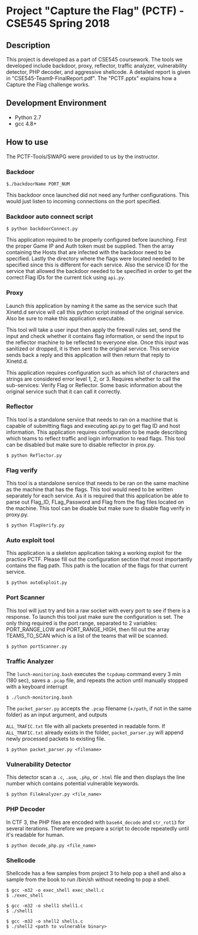 
# Project "Capture the Flag" (PCTF) - CSE545 Spring 2018

## Description 
This project is developed as a part of CSE545 coursework. The tools we developed include backdoor, proxy, reflector, traffic analyzer, vulnerability detector, PHP decoder, and aggressive shellcode. A detailed report is given in "CSE545-Team9-FinalReport.pdf". The "PCTF.pptx" explains how a Capture the Flag challenge works.

## Development Environment
- Python 2.7
- gcc 4.8+

## How to use

The PCTF-Tools/SWAPG were provided to us by the instructor.

### Backdoor
```
$./backdoorName PORT_NUM
```
This backdoor once launched did not need any further configurations. This would just listen to incoming connections on the port specified.

### Backdoor auto connect script
``` 
$ python backdoorConnect.py
```
This application required to be properly configured before launching. First the proper Game IP and Auth token must be supplied. Then the array containing the Hosts that are infected with the backdoor need to be specified. Lastly the directory where the flags were located needed to be specified since this is different for each service. Also the service ID for the service that allowed the backdoor needed to be specified in order to get the correct Flag IDs for the current tick using `api.py`.

### Proxy
Launch this application by naming it the same as the service such that Xinetd.d service will call this python script instead of the original service. Also be sure to make this application executable.

This tool will take a user input then apply the firewall rules set, send the input and check whether it contains flag information, or send the input to the reflector machine to be reflected to everyone else. Once this input was sanitized or dropped, it is then sent to the original service. This service sends back a reply and this application will then return that reply to Xinetd.d.

This application requires configuration such as which list of characters and strings are considered error level 1, 2, or 3. Requires whether to call the sub-services: Verify Flag or Reflector. Some basic information about the original service such that it can call it correctly.

### Reflector
This tool is a standalone service that needs to ran on a machine that is capable of submitting flags and executing api.py to get flag ID and host information. This application requires configuration to be made describing which teams to reflect traffic and login information to read flags. This tool can be disabled but make sure to disable reflector in prox.py.
```
$ python Reflector.py
```

### Flag verify
This tool is a standalone service that needs to be ran on the same machine as the machine that has the flags. This tool would need to be written separately for each service. As it is required that this application be able to parse out Flag_ID, FLag_Password and Flag from the flag files located on the machine. This tool can be disable but make sure to disable flag verify in proxy.py.
```
$ python FlagVerify.py
```

### Auto exploit tool
This application is a skeleton application taking a working exploit for the practice PCTF. Please fill out the configuration section that most importantly contains the flag path. This path is the location of the flags for that current service.
``` 
$ python autoExploit.py
```

### Port Scanner
This tool will just try and bin a raw socket with every port to see if there is a response. To launch this tool just make sure the configuration is set. The only thing required is the port range, separated to 2 variables: PORT_RANGE_LOW and PORT_RANGE_HIGH, then fill out the array TEAMS_TO_SCAN which is a list of the teams that will be scanned.
```
$ python portScanner.py
```

### Traffic Analyzer
The `lunch-monitoring.bash` executes the `tcpdump` command every 3 min (180 sec), saves a `.pcap` file, and repeats the action until manually stopped with a keyboard interrupt
```
$ ./lunch-monitoring.bash
```
The `packet_parser.py` accepts the `.pcap` filename (+`/path`, if not in the same folder) as an input argument, and outputs

`ALL_TRAFIC.txt` file with all packets presented in readable form. If `ALL_TRAFIC.txt` already exists in the folder, `packet_parser.py` will append newly processed packets to existing file.
```
$ python packet_parser.py <filename>
```
### Vulnerability Detector
This detector scan a `.c`, `.asm`, `.php`, or `.html` file and then displays the line number which contains potential vulnerable keywords.
```
$ python FileAnalyzer.py <file_name>
```
### PHP Decoder
In CTF 3, the PHP files are encoded with `base64_decode` and `str_rot13` for several iterations. Therefore we prepare a script to decode repeatedly until it's readable for human.
```
$ python decode_php.py <file_name>
```

### Shellcode
Shellcode has a few samples from project 3 to help pop a shell and also a sample from the book to run /bin/sh without needing to pop a shell.
```
$ gcc -m32 -o exec_shell exec_shell.c
$ ./exec_shell
```
```
$ gcc -m32 -o shell1 shell1.c
$ ./shell1
```
```
$ gcc -m32 -o shell2 shells.c
$ ./shell2 <path to vulnerable binary>
```
